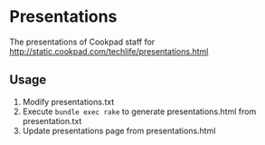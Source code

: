 # Presentations
The presentations of Cookpad staff for http://static.cookpad.com/techlife/presentations.html

## Usage
1. Modify presentations.txt
2. Execute `bundle exec rake` to generate presentations.html from presentation.txt
3. Update presentations page from presentations.html
